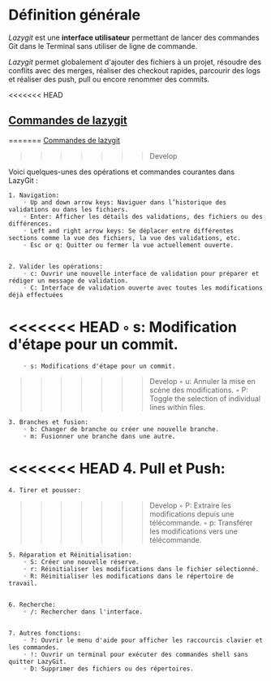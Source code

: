 # **Définition générale**

_Lazygit_ est une **interface utilisateur** permettant de lancer des commandes Git dans le Terminal sans utiliser de ligne de commande.

_Lazygit_ permet globalement d'ajouter des fichiers à un projet, résoudre des conflits avec des merges, réaliser des checkout rapides, parcourir des logs et réaliser des push, pull ou encore renommer des commits.

<<<<<<< HEAD
## <ins>Commandes de lazygit<ins>
=======
<ins>Commandes de lazygit<ins>
>>>>>>> Develop

Voici quelques-unes des opérations et commandes courantes dans LazyGit :

    1. Navigation:
        ◦ Up and down arrow keys: Naviguer dans l’historique des validations ou dans les fichiers.
        ◦ Enter: Afficher les détails des validations, des fichiers ou des différences.
        ◦ Left and right arrow keys: Se déplacer entre différentes sections comme la vue des fichiers, la vue des validations, etc.
        ◦ Esc or q: Quitter ou fermer la vue actuellement ouverte.


    2. Valider les opérations:
        ◦ c: Ouvrir une nouvelle interface de validation pour préparer et rédiger un message de validation.
        ◦ C: Interface de validation ouverte avec toutes les modifications déjà effectuées
<<<<<<< HEAD
        ◦ s: Modification d'étape pour un commit.
=======
        ◦ s: Modifications d'étape pour un commit.
>>>>>>> Develop
        ◦ u: Annuler la mise en scène des modifications.
        ◦ P: Toggle the selection of individual lines within files.


    3. Branches et fusion:
        ◦ b: Changer de branche ou créer une nouvelle branche.
        ◦ m: Fusionner une branche dans une autre.


<<<<<<< HEAD
    4. Pull et Push:
=======
    4. Tirer et pousser:
>>>>>>> Develop
        ◦ P: Extraire les modifications depuis une télécommande.
        ◦ p: Transférer les modifications vers une télécommande.


    5. Réparation et Réinitialisation:
        ◦ S: Créer une nouvelle réserve.
        ◦ r: Réinitialiser les modifications dans le fichier sélectionné.
        ◦ R: Réinitialiser les modifications dans le répertoire de travail.


    6. Recherche:
        ◦ /: Rechercher dans l'interface.


    7. Autres fonctions:
        ◦ ?: Ouvrir le menu d'aide pour afficher les raccourcis clavier et les commandes.
        ◦ !: Ouvrir un terminal pour exécuter des commandes shell sans quitter LazyGit.
        ◦ D: Supprimer des fichiers ou des répertoires.